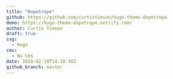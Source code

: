 ```yaml
---
title: "Dopetrope"
github: https://github.com/curtistimson/hugo-theme-dopetrope
demo: https://hugo-theme-dopetrope.netlify.com/
author: Curtis Timson
draft: true
ssg:
  - Hugo
cms:
  - No Cms
date: 2018-02-10T14:10:30Z
github_branch: master
---
```

